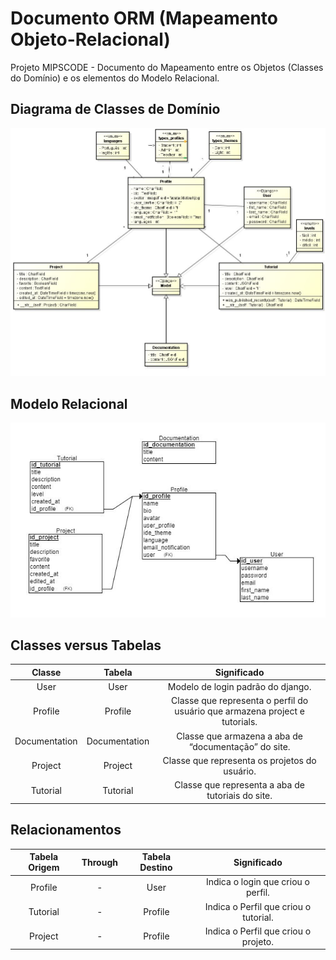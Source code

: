 # Documento ORM (Mapeamento Objeto-Relacional)
Projeto MIPSCODE - Documento do Mapeamento entre os Objetos (Classes do Domínio) e os elementos do Modelo Relacional.

## Diagrama de Classes de Domínio

![Diagrama de Classe](/doc/dominio/Classes.JPG)

## Modelo Relacional

![Diagrama ER Relacional](./Relacional.JPG)

## Classes versus Tabelas
| Classe              |  Tabela             |   Significado       |
| :-----------------: | :-----------------: | :-----------------: |
| User                | User                |  Modelo de login padrão do django. | 
| Profile             | Profile             | Classe que representa o perfil do usuário que armazena project e tutorials. |
| Documentation       | Documentation       | Classe que armazena a aba de “documentação” do site. |
| Project             | Project             | Classe que representa os projetos do usuário. |
| Tutorial            | Tutorial            | Classe que representa a aba de tutoriais do site. |


## Relacionamentos
| Tabela Origem       |  Through            |   Tabela Destino    | Significado         |
| :-----------------: | :-----------------: | :-----------------: | :-----------------: |
| Profile             |  -                  |  User               | Indica o login que criou o perfil. |
| Tutorial            |  -                  |  Profile            | Indica o Perfil que criou o tutorial. |
| Project             |  -                  |  Profile            | Indica o Perfil que criou o projeto. |
